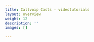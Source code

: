```yaml
---
title: Callvoip Casts - videotutorials
layout: overview
weight: 12
description: ''
images: []

---
```

